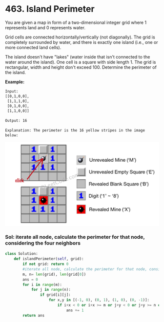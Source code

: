 # 463. Island Perimeter

You are given a map in form of a two-dimensional integer grid where 1 represents land and 0 represents water.

Grid cells are connected horizontally/vertically \(not diagonally\). The grid is completely surrounded by water, and there is exactly one island \(i.e., one or more connected land cells\).

The island doesn't have "lakes" \(water inside that isn't connected to the water around the island\). One cell is a square with side length 1. The grid is rectangular, width and height don't exceed 100. Determine the perimeter of the island.

**Example:**

```text
Input:
[[0,1,0,0],
 [1,1,1,0],
 [0,1,0,0],
 [1,1,0,0]]

Output: 16

Explanation: The perimeter is the 16 yellow stripes in the image below:
```

![](../.gitbook/assets/image%20%2833%29.png)

### Sol: iterate all node, calculate the perimeter for that node, considering the four neighbors

```python
class Solution:
    def islandPerimeter(self, grid):
        if not grid: return 0
        #iterate all node, calculate the perimeter for that node, considering the four neighbor       
        m, n= len(grid), len(grid[0])  
        ans = 0
        for i in range(m):
            for j in range(n):
                if grid[i][j]:
                    for x,y in [(-1, 0), (0, 1), (1, 0), (0, -1)]:
                        if i+x < 0 or i+x >= m or j+y < 0 or j+y >= n or grid[i+x][j+y] == 0:
                            ans += 1
        return ans
```

